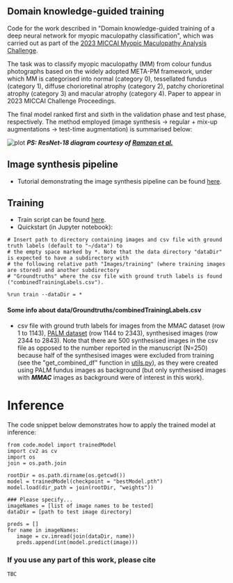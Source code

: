 ## Domain knowledge-guided training

Code for the work described in "Domain knowledge-guided training of a deep neural network for myopic maculopathy classification", which was carried out as part of the [2023 MICCAI Myopic Maculopathy Analysis Challenge](https://codalab.lisn.upsaclay.fr/competitions/12441). 

The task was to classify myopic maculopathy (MM) from colour fundus photographs based on the widely adopted META-PM framework, under which MM is categorised into normal (category 0), tessellated fundus (category 1), diffuse chorioretinal atrophy (category 2), patchy chorioretinal atrophy (category 3) and macular atrophy (category 4). Paper to appear in 2023 MICCAI Challenge Proceedings. 

The final model ranked first and sixth in the validation phase and test phase, respectively. The method employed (image synthesis -> regular + mix-up augmentations -> test-time augmentation) is summarised below:

![plot](fig/method_pipeline.jpg)
***PS: ResNet-18 diagram courtesy of [Ramzan et al.](https://link.springer.com/article/10.1007/s10916-019-1475-2)***


## Image synthesis pipeline
* Tutorial demonstrating the image synthesis pipeline can be found [here](code/imageSynthesis.ipynb).

## Training
* Train script can be found [here](code/train.py).
* Quickstart (in Jupyter notebook):
```
# Insert path to directory containing images and csv file with ground truth labels (default to "~/data") to
# the empty space marked by *. Note that the data directory "dataDir" is expected to have a subdirectory with
# the following relative path "Images/training" (where training images are stored) and another subdirectory
# "Groundtruths" where the csv file with ground truth labels is found ("combinedTrainingLabels.csv").

%run train --dataDir = *

```
#### Some info about data/Groundtruths/combinedTrainingLabels.csv
* csv file with ground truth labels for images from the MMAC dataset (row 1 to 1143), [PALM dataset](https://ieee-dataport.org/documents/palm-pathologic-myopia-challenge) (row 1144 to 2343), synthesised images (row 2344 to 2843). Note that there are 500 synthesised images in the csv file as opposed to the number reported in the manuscript (N=250) because half of the synthesised images were excluded from training (see the "get_combined_df" function in [utils.py](code/utils.py)), as they were created using PALM fundus images as background (but only synthesised images with ***MMAC*** images as background were of interest in this work). 

# Inference
The code snippet below demonstrates how to apply the trained model at inference:
```
from code.model import trainedModel
import cv2 as cv
import os
join = os.path.join

rootDir = os.path.dirname(os.getcwd()) 
model = trainedModel(checkpoint = "bestModel.pth")
model.load(dir_path = join(rootDir, "weights"))

### Please specify...
imageNames = [list of image names to be tested]
dataDir = [path to test image directory]

preds = []
for name in imageNames:
   image = cv.imread(join(dataDir, name))
   preds.append(int(model.predict(image)))
```

### If you use any part of this work, please cite
```
TBC
```


